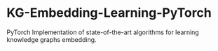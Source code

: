 # KG-Embedding-Learning-PyTorch
PyTorch Implementation of state-of-the-art algorithms for learning knowledge graphs embedding.
